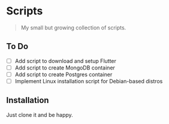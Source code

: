 # Scripts

> My small but growing collection of scripts.

## To Do

- [ ] Add script to download and setup Flutter
- [ ] Add script to create MongoDB container
- [ ] Add script to create Postgres container
- [ ] Implement Linux installation script for Debian-based distros

## Installation

Just clone it and be happy.
